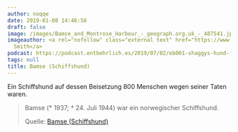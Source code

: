 ```yaml
---
author: noqqe
date: 2019-01-08 14:46:58
draft: false
image: /images/Bamse_and_Montrose_Harbour_-_geograph.org.uk_-_487541.jpg
imageauthor: <a rel="nofollow" class="external text" href="https://www.geograph.org.uk/profile/3972">Colin
  Smith</a>
podcast: https://podcast.entbehrlich.es/2019/07/02/eb001-shaggys-hund-faehrt-bus/
tags: null
title: Bamse (Schiffshund)
---
```


Ein Schiffshund auf dessen Beisetzung 800 Menschen wegen seiner Taten waren.

> Bamse (* 1937; † 24. Juli 1944) war ein norwegischer Schiffshund.
>
> Quelle: [Bamse (Schiffshund)](https://de.wikipedia.org/wiki/Bamse_(Schiffshund))